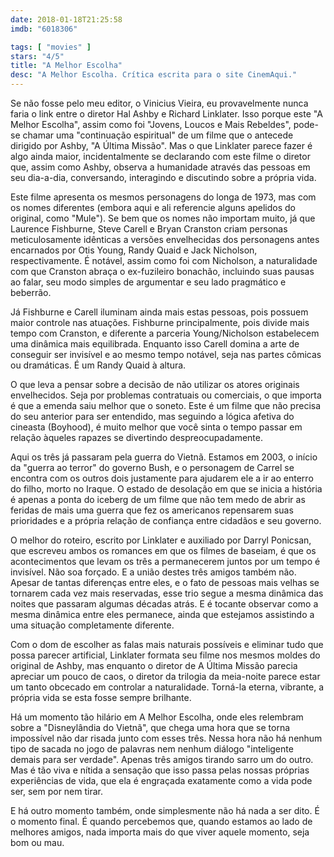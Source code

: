 ```yaml
---
date: 2018-01-18T21:25:58
imdb: "6018306"

tags: [ "movies" ]
stars: "4/5"
title: "A Melhor Escolha"
desc: "A Melhor Escolha. Crítica escrita para o site CinemAqui."
---
```

Se não fosse pelo meu editor, o Vinicius Vieira, eu provavelmente nunca faria o link entre o diretor Hal Ashby e Richard Linklater. Isso porque este "A Melhor Escolha", assim como foi "Jovens, Loucos e Mais Rebeldes", pode-se chamar uma "continuação espiritual" de um filme que o antecede dirigido por Ashby, "A Última Missão". Mas o que Linklater parece fazer é algo ainda maior, incidentalmente se declarando com este filme o diretor que, assim como Ashby, observa a humanidade através das pessoas em seu dia-a-dia, conversando, interagindo e discutindo sobre a própria vida.

Este filme apresenta os mesmos personagens do longa de 1973, mas com os nomes diferentes (embora aqui e ali referencie alguns apelidos do original, como "Mule"). Se bem que os nomes não importam muito, já que Laurence Fishburne, Steve Carell e Bryan Cranston criam personas meticulosamente idênticas a versões envelhecidas dos personagens antes encarnados por Otis Young, Randy Quaid e Jack Nicholson, respectivamente. É notável, assim como foi com Nicholson, a naturalidade com que Cranston abraça o ex-fuzileiro bonachão, incluindo suas pausas ao falar, seu modo simples de argumentar e seu lado pragmático e beberrão.

Já Fishburne e Carell iluminam ainda mais estas pessoas, pois possuem maior controle nas atuações. Fishburne principalmente, pois divide mais tempo com Cranston, e diferente a parceria Young/Nicholson estabelecem uma dinâmica mais equilibrada. Enquanto isso Carell domina a arte de conseguir ser invisível e ao mesmo tempo notável, seja nas partes cômicas ou dramáticas. É um Randy Quaid à altura.

O que leva a pensar sobre a decisão de não utilizar os atores originais envelhecidos. Seja por problemas contratuais ou comerciais, o que importa é que a emenda saiu melhor que o soneto. Este é um filme que não precisa do seu anterior para ser entendido, mas seguindo a lógica afetiva do cineasta (Boyhood), é muito melhor que você sinta o tempo passar em relação àqueles rapazes se divertindo despreocupadamente.

Aqui os três já passaram pela guerra do Vietnã. Estamos em 2003, o início da "guerra ao terror" do governo Bush, e o personagem de Carrel se encontra com os outros dois justamente para ajudarem ele a ir ao enterro do filho, morto no Iraque. O estado de desolação em que se inicia a história é apenas a ponta do iceberg de um filme que não tem medo de abrir as feridas de mais uma guerra que fez os americanos repensarem suas prioridades e a própria relação de confiança entre cidadãos e seu governo.

O melhor do roteiro, escrito por Linklater e auxiliado por Darryl Ponicsan, que escreveu ambos os romances em que os filmes de baseiam, é que os acontecimentos que levam os três a permanecerem juntos por um tempo é invisível. Não soa forçado. E a união destes três amigos também não. Apesar de tantas diferenças entre eles, e o fato de pessoas mais velhas se tornarem cada vez mais reservadas, esse trio segue a mesma dinâmica das noites que passaram algumas décadas atrás. E é tocante observar como a mesma dinâmica entre eles permanece, ainda que estejamos assistindo a uma situação completamente diferente.

Com o dom de escolher as falas mais naturais possíveis e eliminar tudo que possa parecer artificial, Linklater formata seu filme nos mesmos moldes do original de Ashby, mas enquanto o diretor de A Última Missão parecia apreciar um pouco de caos, o diretor da trilogia da meia-noite parece estar um tanto obcecado em controlar a naturalidade. Torná-la eterna, vibrante, a própria vida se esta fosse sempre brilhante.

Há um momento tão hilário em A Melhor Escolha, onde eles relembram sobre a "Disneylândia do Vietnã", que chega uma hora que se torna impossível não dar risada junto com esses três. Nessa hora não há nenhum tipo de sacada no jogo de palavras nem nenhum diálogo "inteligente demais para ser verdade". Apenas três amigos tirando sarro um do outro. Mas é tão viva e nítida a sensação que isso passa pelas nossas próprias experiências de vida, que ela é engraçada exatamente como a vida pode ser, sem por nem tirar.

E há outro momento também, onde simplesmente não há nada a ser dito. É o momento final. É quando percebemos que, quando estamos ao lado de melhores amigos, nada importa mais do que viver aquele momento, seja bom ou mau.
